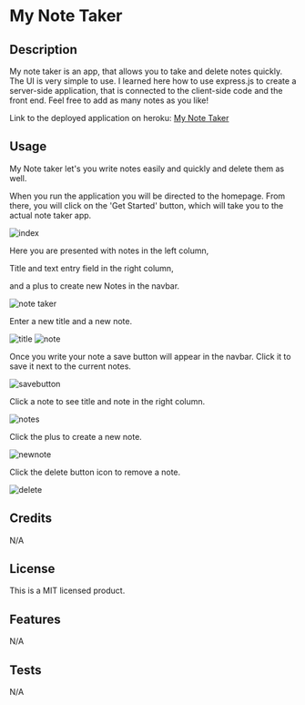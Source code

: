 # My Note Taker

## Description
My note taker is an app, that allows you to take and delete notes quickly.
The UI is very simple to use.
I learned here how to use express.js to create a server-side application, that is connected to the client-side code and the front end.
Feel free to add as many notes as you like!

Link to the deployed application on heroku: [My Note Taker](https://stark-lowlands-09654-dbf24e2cd0cc.herokuapp.com/)


## Usage

My Note taker let's you write notes easily and quickly and delete them as well.

When you run the application you will be directed to the homepage. From there, you will click on the 'Get Started' button, which will take you to the actual note taker app.

![index](https://github.com/PythonFabi/my-note-taker/assets/129299589/495a3355-c359-42bf-943e-3d50ea09d24a)

Here you are presented with notes in the left column,

Title and text entry field in the right column,

and a plus to create new Notes in the navbar.

![note taker](https://github.com/PythonFabi/my-note-taker/assets/129299589/a19523e5-6538-40ef-86ae-6f17228183c9)

Enter a new title and a new note.

![title](https://github.com/PythonFabi/my-note-taker/assets/129299589/d538527f-195a-417d-b999-a8325305ada1)
![note ](https://github.com/PythonFabi/my-note-taker/assets/129299589/b270ffe2-004f-4c74-9738-e89a6e65baa1)

Once you write your note a save button will appear in the navbar. Click it to save it next to the current notes.

![savebutton](https://github.com/PythonFabi/my-note-taker/assets/129299589/141eb065-7135-44a0-bbac-afde0d59a5fd)

Click a note to see title and note in the right column.

![notes](https://github.com/PythonFabi/my-note-taker/assets/129299589/f8d0da57-4db4-4537-9492-df74bf028fe8)

Click the plus to create a new note.

![newnote](https://github.com/PythonFabi/my-note-taker/assets/129299589/941f5ade-d5dc-4024-a01e-00d7076d80f5)

Click the delete button icon to remove a note.

![delete](https://github.com/PythonFabi/my-note-taker/assets/129299589/490d51a8-0e88-4ed0-8d49-e3c3209ad77b)

## Credits

N/A

## License

This is a MIT licensed product.


## Features

N/A


## Tests

N/A
